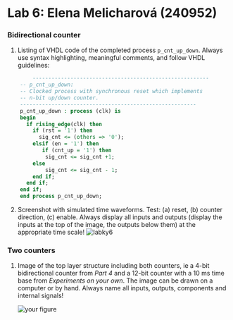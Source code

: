 # Lab 6: Elena Melicharová (240952)

### Bidirectional counter

1. Listing of VHDL code of the completed process `p_cnt_up_down`. Always use syntax highlighting, meaningful comments, and follow VHDL guidelines:

```vhdl
        --------------------------------------------------------
    -- p_cnt_up_down:
    -- Clocked process with synchronous reset which implements
    -- n-bit up/down counter.
    --------------------------------------------------------
    p_cnt_up_down : process (clk) is
    begin
      if rising_edge(clk) then
        if (rst = '1') then           
          sig_cnt <= (others => '0'); 
        elsif (en = '1') then         
           if (cnt_up = '1') then 
            sig_cnt <= sig_cnt +1;
        else 
            sig_cnt <= sig_cnt - 1;
        end if;
      end if;
    end if;
    end process p_cnt_up_down;
```

2. Screenshot with simulated time waveforms. Test: (a) reset, (b) counter direction, (c) enable. Always display all inputs and outputs (display the inputs at the top of the image, the outputs below them) at the appropriate time scale!
        ![labky6](https://user-images.githubusercontent.com/124675731/226451998-26af6c6a-8f45-4d34-b660-e5115343b29f.png)


   

### Two counters

1. Image of the top layer structure including both counters, ie a 4-bit bidirectional counter from *Part 4* and a 12-bit counter with a 10 ms time base from *Experiments on your own*. The image can be drawn on a computer or by hand. Always name all inputs, outputs, components and internal signals!

   ![your figure]()
